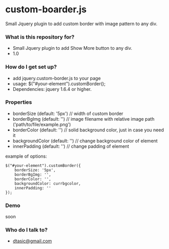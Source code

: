 # custom-boarder.js #

Small Jquery plugin to add custom border with image pattern to any div.

### What is this repository for? ###

* Small Jquery plugin to add Show More button to any div.
* 1.0

### How do I get set up? ###

* add jquery.custom-border.js to your page
* usage: $("#your-element").customBorder();
* Dependencies: jquery 1.6.4 or higher.

### Properties ###

* borderSize (default: '5px') // width of custom border
* borderBgImg (default: '') // image filename with relative image path ('path/to/file/example.png')
* borderColor (default: '') // solid background color, just in case you need it
* backgroundColor (default: '') // change background color of element
* innerPadding (default: '') // change padding of element

example of options:

```
$("#your-element").customBorder({
    borderSize: '5px',
    borderBgImg: '',
    borderColor: '',
    backgroundColor: currbgcolor,
    innerPadding: ''
});

```

### Demo ###

soon

### Who do I talk to? ###

* dtasic@gmail.com
